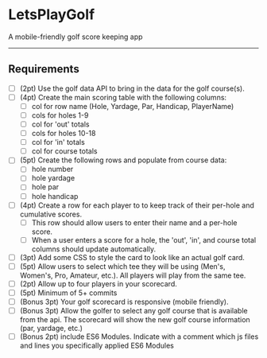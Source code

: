 # LetsPlayGolf
A mobile-friendly golf score keeping app

---
## Requirements
 - [ ] (2pt) Use the golf data API to bring in the data for the golf course(s).
 - [ ] (4pt) Create the main scoring table with the following columns:
   - [ ] col for row name (Hole, Yardage, Par, Handicap, PlayerName)
   - [ ] cols for holes 1-9
   - [ ] col for 'out' totals
   - [ ] cols for holes 10-18
   - [ ] col for 'in' totals
   - [ ] col for course totals
 - [ ] (5pt) Create the following rows and populate from course data:
   - [ ] hole number
   - [ ] hole yardage
   - [ ] hole par
   - [ ] hole handicap
 - [ ] (4pt) Create a row for each player to to keep track of their per-hole and
cumulative scores.
   - [ ] This row should allow users to enter their name and a per-hole score.
   - [ ] When a user enters a score for a hole, the 'out', 'in', and course
total columns should update automatically.
 - [ ] (3pt) Add some CSS to style the card to look like an actual golf card.
 - [ ] (5pt) Allow users to select which tee they will be using
(Men's, Women's, Pro, Amateur, etc.). All players will play from the same tee.
 - [ ] (2pt) Allow up to four players in your scorecard.
 - [ ] (5pt) Minimum of 5+ commits
 - [ ] (Bonus 3pt) Your golf scorecard is responsive (mobile friendly).
 - [ ] (Bonus 3pt) Allow the golfer to select any golf course that is available
from the api. The scorecard will show the new golf course information
(par, yardage, etc.)
 - [ ] (Bonus 2pt) include ES6 Modules. Indicate with a comment which js files
and lines you specifically applied ES6 Modules
